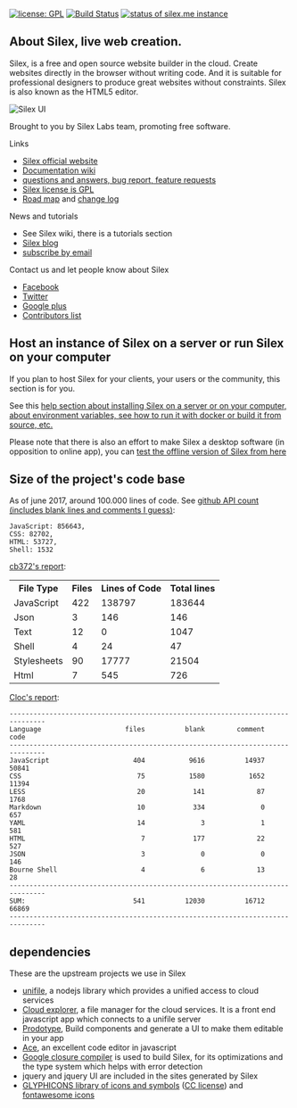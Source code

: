 [![license: GPL](https://img.shields.io/badge/license-GPL-green.svg)](http://www.silexlabs.org/silex/silex-licensing/)
[![Build Status](https://circleci.com/gh/silexlabs/Silex.svg?style=svg)](https://circleci.com/gh/silexlabs/Silex)
[![status of silex.me instance](http://monitoshi.lexoyo.me/badge/1488579168302-7057)](https://editor.silex.me)

## About Silex, live web creation.

Silex, is a free and open source website builder in the cloud. Create websites directly in the browser without writing code. And it is suitable for professional designers to produce great websites without constraints. Silex is also known as the HTML5 editor.

![Silex UI](https://github.com/silexlabs/www.silex.me/raw/gh-pages/assets/silex-ui.gif)

Brought to you by Silex Labs team, promoting free software.

Links
* [Silex official website](http://www.silex.me/)
* [Documentation wiki](https://github.com/silexlabs/Silex/wiki)
* [questions and answers, bug report, feature requests](http://www.silexlabs.org/silex/)
* [Silex license is GPL](http://www.silexlabs.org/silex/silex-licensing/)
* [Road map](https://github.com/silexlabs/Silex/blob/master/docs/roadmap.md) and [change log](https://github.com/silexlabs/Silex/blob/master/docs/change-log.md)

News and tutorials

* See Silex wiki, there is a tutorials section
* [Silex blog](http://www.silexlabs.org/category/the-blog/blog-silex/)
* [subscribe by email](http://eepurl.com/F48q5)

Contact us and let people know about Silex

* [Facebook](http://www.facebook.com/silexlabs)
* [Twitter](https://twitter.com/silexlabs)
* [Google plus](https://plus.google.com/communities/107373636457908189681)
* [Contributors list](https://github.com/silexlabs/Silex/graphs/contributors)

## Host an instance of Silex on a server or run Silex on your computer

If you plan to host Silex for your clients, your users or the community, this section is for you.

See this [help section about installing Silex on a server or on your computer, about environment variables, see how to run it with docker or build it from source, etc.](https://github.com/silexlabs/Silex/wiki/How-to-Host-An-Instance-of-Silex)

Please note that there is also an effort to make Silex a desktop software (in opposition to online app), you can [test the offline version of Silex from here](https://github.com/silexlabs/Silex/releases)

## Size of the project's code base

As of june 2017, around 100.000 lines of code. See [github API count (includes blank lines and comments I guess)](https://api.github.com/repos/silexlabs/Silex/languages):

```
JavaScript: 856643,
CSS: 82702,
HTML: 53727,
Shell: 1532
```

[cb372's report](http://line-count.herokuapp.com/silexlabs/Silex):

<table id="results" class="table table-striped">
<tbody>
    <tr>
        <th>File Type</th>
        <th>Files</th>
        <th>Lines of Code</th>
        <th>Total lines</th>
    </tr>
    <tr>
        <td>JavaScript</td>
        <td>422</td>
        <td>138797</td>
        <td>183644</td>
    </tr>
    <tr>
        <td>Json</td>
        <td>3</td>
        <td>146</td>
        <td>146</td>
    </tr>
    <tr>
        <td>Text</td>
        <td>12</td>
        <td>0</td>
        <td>1047</td>
    </tr>
    <tr>
        <td>Shell</td>
        <td>4</td>
        <td>24</td>
        <td>47</td>
    </tr>
    <tr>
        <td>Stylesheets</td>
        <td>90</td>
        <td>17777</td>
        <td>21504</td>
    </tr>
    <tr>
        <td>Html</td>
        <td>7</td>
        <td>545</td>
        <td>726</td>
    </tr>
</tbody>
</table>


[Cloc's report](https://github.com/AlDanial/cloc):

```
-------------------------------------------------------------------------------
Language                     files          blank        comment           code
-------------------------------------------------------------------------------
JavaScript                     404           9616          14937          50841
CSS                             75           1580           1652          11394
LESS                            20            141             87           1768
Markdown                        10            334              0            657
YAML                            14              3              1            581
HTML                             7            177             22            527
JSON                             3              0              0            146
Bourne Shell                     4              6             13             28
-------------------------------------------------------------------------------
SUM:                           541          12030          16712          66869
-------------------------------------------------------------------------------
```

## dependencies

These are the upstream projects we use in Silex

* [unifile](https://github.com/silexlabs/unifile), a nodejs library which provides a unified access to cloud services
* [Cloud explorer](http://cloud-explorer.org), a file manager for the cloud services. It is a front end javascript app which connects to a unifile server
* [Prodotype](https://github.com/silexlabs/Prodotype), Build components and generate a UI to make them editable in your app
* [Ace](http://ace.c9.io/), an excellent code editor in javascript
* [Google closure compiler](https://developers.google.com/closure/compiler/) is used to build Silex, for its optimizations and the type system which helps with error detection
* jquery and jquery UI are included in the sites generated by Silex
* [GLYPHICONS library of icons and symbols](http://glyphicons.com/) ([CC license](http://creativecommons.org/licenses/by/3.0/)) and [fontawesome icons](http://fontawesome.io/)

